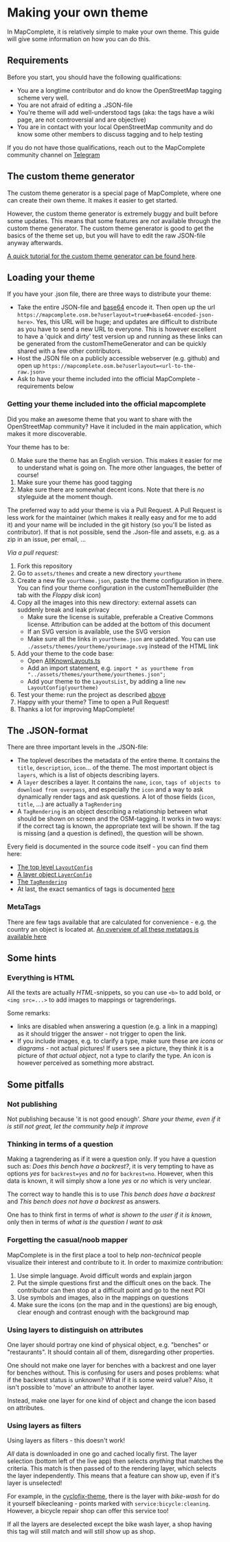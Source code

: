Making your own theme
=====================

In MapComplete, it is relatively simple to make your own theme. This guide will give some information on how you can do this.

Requirements
------------

Before you start, you should have the following qualifications:

- You are a longtime contributor and do know the OpenStreetMap tagging scheme very well.
- You are not afraid of editing a .JSON-file
- You're theme will add well-understood tags (aka: the tags have a wiki page, are not controversial and are objective)
- You are in contact with your local OpenStreetMap community and do know some other members to discuss tagging and to help testing

If you do not have those qualifications, reach out to the MapComplete community channel on [Telegram](https://t.me/joinchat/HiMUavahRG--SCvC)

The custom theme generator
--------------------------

The custom theme generator is a special page of MapComplete, where one can create their own theme. It makes it easier to get started.

However, the custom theme generator is extremely buggy and built before some updates. This means that some features are _not_ available through the custom theme generator. The custom theme generator is good to get the basics of the theme set up, but you will have to edit the raw JSON-file anyway afterwards.

[A quick tutorial for the custom theme generator can be found here](https://www.youtube.com/watch?v=nVbFrNVPxPw).

Loading your theme
------------------

If you have your .json file, there are three ways to distribute your theme:

- Take the entire JSON-file and [base64](https://www.base64encode.org/) encode it. Then open up the url `https://mapcomplete.osm.be?userlayout=true#<base64-encoded-json-here>`. Yes, this URL will be huge; and updates are difficult to distribute as you have to send a new URL to everyone. This is however excellent to have a 'quick and dirty' test version up and running as these links can be generated from the customThemeGenerator and can be quickly shared with a few other contributors.
- Host the JSON file on a publicly accessible webserver (e.g. github) and open up `https://mapcomplete.osm.be?userlayout=<url-to-the-raw.json>`
- Ask to have your theme included into the official MapComplete - requirements below

### Getting your theme included into the official mapcomplete

Did you make an awesome theme that you want to share with the OpenStreetMap community? Have it included in the main application, which makes it more discoverable.

Your theme has to be:

0) Make sure the theme has an English version. This makes it easier for me to understand what is going on. The more other languages, the better of course!
1) Make sure your theme has good tagging
3) Make sure there are somewhat decent icons. Note that there is _no_ styleguide at the moment though.

The preferred way to add your theme is via a Pull Request. A Pull Request is less work for the maintainer (which makes it really easy and for me to add it) and your name will be included in the git history (so you'll be listed as contributor). If that is not possible, send the .Json-file and assets, e.g. as a zip in an issue, per email, ...

*Via a pull request:*

1) Fork this repository
2) Go to `assets/themes` and create a new directory `yourtheme`
3) Create a new file `yourtheme.json`, paste the theme configuration in there. You can find your theme configuration in the customThemeBuilder (the tab with the *Floppy disk* icon)
4) Copy all the images into this new directory: external assets can suddenly break and leak privacy
   - Make sure the license is suitable, preferable a Creative Commons license. Attribution can be added at the bottom of this document
   - If an SVG version is available, use the SVG version
   - Make sure all the links in `yourtheme.json` are updated. You can use `./assets/themes/yourtheme/yourimage.svg` instead of the HTML link
 5) Add your theme to the code base:
    - Open [AllKnownLayouts.ts](https://github.com/pietervdvn/MapComplete/blob/master/Customizations/AllKnownLayouts.ts)
    - Add an import statement, e.g. `import * as yourtheme from "../assets/themes/yourtheme/yourthemes.json";`
    - Add your theme to the `LayoutsList`, by adding a line `new LayoutConfig(yourtheme)`
 6) Test your theme: run the project as described [above](../README.md#Dev)
 7) Happy with your theme? Time to open a Pull Request!
 8) Thanks a lot for improving MapComplete!
 
 
 The .JSON-format
 ----------------
 
There are three important levels in the .JSON-file:

- The toplevel describes the metadata of the entire theme. It contains the `title`, `description`, `icon`... of the theme. The most important object is `layers`, which is a list of objects describing layers.
- A `layer` describes a layer. It contains the `name`, `icon`, `tags of objects to download from overpass`, and especially the `icon` and a way to ask dynamically render tags and ask questions. A lot of those fields (`icon`, `title`, ...) are actually a `TagRendering`
- A `TagRendering` is an object describing a relationship between what should be shown on screen and the OSM-tagging. It works in two ways: if the correct tag is known, the appropriate text will be shown. If the tag is missing (and a question is defined), the question will be shown.


Every field is documented in the source code itself - you can find them here:

- [The top level `LayoutConfig`](https://github.com/pietervdvn/MapComplete/blob/master/Customizations/JSON/LayoutConfigJson.ts)
- [A layer object `LayerConfig`](https://github.com/pietervdvn/MapComplete/blob/master/Customizations/JSON/LayerConfigJson.ts)
- [The `TagRendering`](https://github.com/pietervdvn/MapComplete/blob/master/Customizations/JSON/TagRenderingConfigJson.ts)
- At last, the exact semantics of tags is documented [here](Docs/Tags_format.md)

### MetaTags

There are few tags available that are calculated for convenience - e.g. the country an object is located at. [An overview of all these metatags is available here](Docs/CalculatedTags.md)

 Some hints
------------

### Everything is HTML

All the texts are actually *HTML*-snippets, so you can use `<b>` to add bold, or `<img src=...>` to add images to mappings or tagrenderings. 

Some remarks: 

- links are disabled when answering a question (e.g. a link in a mapping) as it should trigger the answer - not trigger to open the link.
- If you include images, e.g. to clarify a type, make sure these are _icons_ or _diagrams_ - not actual pictures! If users see a picture, they think it is a picture of _that actual object_, not a type to clarify the type. An icon is however perceived as something more abstract. 

 Some pitfalls
---------------

### Not publishing

Not publishing because 'it is not good enough'. _Share your theme, even if it is still not great, let the community help it improve_

### Thinking in terms of a question

Making a tagrendering as if it were a question only. If you have a question such as: _Does this bench have a backrest?_, it is very tempting to have as options _yes_ for `backrest=yes` and _no_ for `backrest=no`. However, when this data is known, it will simply show a lone _yes_ or _no_ which is very unclear.

The correct way to handle this is to use _This bench does have a backrest_ and _This bench does not have a backrest_ as answers.

One has to think first in terms of _what is shown to the user if it is known_, only then in terms of _what is the question I want to ask_

### Forgetting the casual/noob mapper

MapComplete is in the first place a tool to help *non-technical* people visualize their interest and contribute to it. In order to maximize contribution:

1. Use simple language. Avoid difficult words and explain jargon
2. Put the simple questions first and the difficult ones on the back. The contributor can then stop at a difficult point and go to the next POI
3. Use symbols and images, also in the mappings on questions
4. Make sure the icons (on the map and in the questions) are big enough, clear enough and contrast enough with the background map

### Using layers to distinguish on attributes

One layer should portray one kind of physical object, e.g. "benches" or "restaurants". It should contain all of them, disregarding other properties.

One should not make one layer for benches with a backrest and one layer for benches without. This is confusing for users and poses problems: what if the backrest status is unknown? What if it is some weird value?
Also, it isn't possible to 'move' an attribute to another layer.

Instead, make one layer for one kind of object and change the icon based on attributes.

### Using layers as filters

Using layers as filters - this doesn't work!

_All_ data is downloaded in one go and cached locally first. The layer selection (bottom left of the live app) then selects _anything_ that matches the criteria. This match is then passed of to the rendering layer, which selects the layer independently. This means that a feature can show up, even if it's layer is unselected!

For example, in the [cyclofix-theme](https://mapcomplete.osm.org/cyclofix), there is the layer with _bike-wash_ for do it yourself bikecleaning - points marked with `service:bicycle:cleaning`. However, a bicycle repair shop can offer this service too!

If all the layers are deselected except the bike wash layer, a shop having this tag will still match and will still show up as shop.


